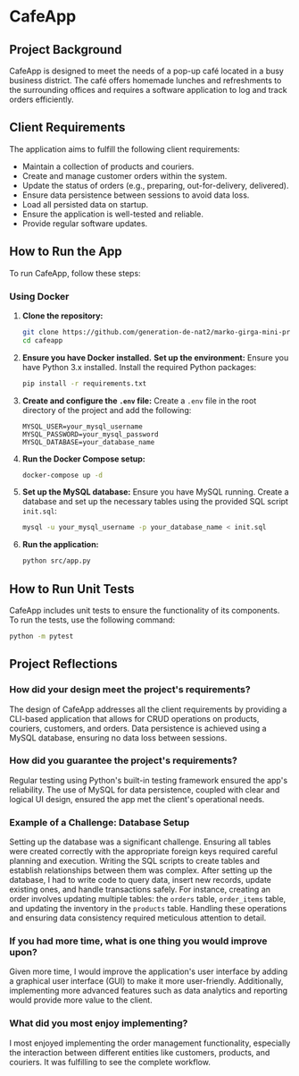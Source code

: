 
# CafeApp

## Project Background

CafeApp is designed to meet the needs of a pop-up café located in a busy business district. The café offers homemade lunches and refreshments to the surrounding offices and requires a software application to log and track orders efficiently.

## Client Requirements

The application aims to fulfill the following client requirements:
- Maintain a collection of products and couriers.
- Create and manage customer orders within the system.
- Update the status of orders (e.g., preparing, out-for-delivery, delivered).
- Ensure data persistence between sessions to avoid data loss.
- Load all persisted data on startup.
- Ensure the application is well-tested and reliable.
- Provide regular software updates.

## How to Run the App

To run CafeApp, follow these steps:

### Using Docker

1. **Clone the repository:**
   ```sh
   git clone https://github.com/generation-de-nat2/marko-girga-mini-project.git
   cd cafeapp
   ```

2. **Ensure you have Docker installed.**
   **Set up the environment:**
   Ensure you have Python 3.x installed. Install the required Python packages:
   ```sh
   pip install -r requirements.txt
   ```

3. **Create and configure the `.env` file:**
   Create a `.env` file in the root directory of the project and add the following:
   ```env
   MYSQL_USER=your_mysql_username
   MYSQL_PASSWORD=your_mysql_password
   MYSQL_DATABASE=your_database_name
   ```

4. **Run the Docker Compose setup:**
   ```sh
   docker-compose up -d
   ```

5. **Set up the MySQL database:**
   Ensure you have MySQL running. Create a database and set up the necessary tables using the provided SQL script `init.sql`:
   ```sh
   mysql -u your_mysql_username -p your_database_name < init.sql
   ```

6. **Run the application:**
   ```sh
   python src/app.py
   ```

## How to Run Unit Tests

CafeApp includes unit tests to ensure the functionality of its components. To run the tests, use the following command:
```sh
python -m pytest
```

## Project Reflections

### How did your design meet the project's requirements?
The design of CafeApp addresses all the client requirements by providing a CLI-based application that allows for CRUD operations on products, couriers, customers, and orders. Data persistence is achieved using a MySQL database, ensuring no data loss between sessions.

### How did you guarantee the project's requirements?
Regular testing using Python's built-in testing framework ensured the app's reliability. The use of MySQL for data persistence, coupled with clear and logical UI design, ensured the app met the client's operational needs.

### Example of a Challenge: Database Setup
Setting up the database was a significant challenge. Ensuring all tables were created correctly with the appropriate foreign keys required careful planning and execution. Writing the SQL scripts to create tables and establish relationships between them was complex. After setting up the database, I had to write code to query data, insert new records, update existing ones, and handle transactions safely. For instance, creating an order involves updating multiple tables: the `orders` table, `order_items` table, and updating the inventory in the `products` table. Handling these operations and ensuring data consistency required meticulous attention to detail.

### If you had more time, what is one thing you would improve upon?
Given more time, I would improve the application's user interface by adding a graphical user interface (GUI) to make it more user-friendly. Additionally, implementing more advanced features such as data analytics and reporting would provide more value to the client.

### What did you most enjoy implementing?
I most enjoyed implementing the order management functionality, especially the interaction between different entities like customers, products, and couriers. It was fulfilling to see the complete workflow.